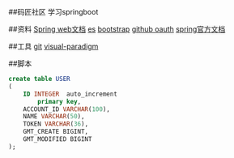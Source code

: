 ##码匠社区 学习springboot

##资料
[Spring web文档](https://spring.io/guides/gs/serving-web-content/)
[es](https://elasticsearch.cn/explore)
[bootstrap](https://v3.bootcss.com/getting-started/)
[github oauth](https://developer.github.com/apps/building-oauth-apps/)
[spring官方文档](https://docs.spring.io/spring-boot/docs/2.0.0.RC1/reference/htmlsingle/#boot-features-embedded-database-support)

##工具
[git](https://git-scm.com/download)
[visual-paradigm](https://www.visual-paradigm.com)

##脚本
```sql
create table USER
(
	ID INTEGER  auto_increment
		primary key,
	ACCOUNT_ID VARCHAR(100),
	NAME VARCHAR(50),
	TOKEN VARCHAR(36),
	GMT_CREATE BIGINT,
	GMT_MODIFIED BIGINT
);


``` 
##
